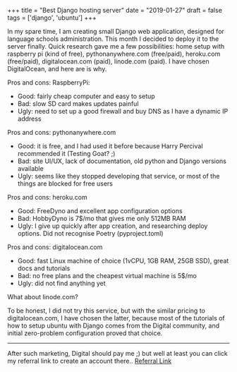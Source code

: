 +++
title = "Best Django hosting server"
date = "2019-01-27"
draft = false
tags = ['django', 'ubuntu']
+++

In my spare time, I am creating small Django web application, designed for language schools administration. This month I decided to deploy it to the server finally. Quick research gave me a few possibilities: home setup with raspberry pi (kind of free), pythonanywhere.com (free/paid), heroku.com (free/paid), digitalocean.com (paid), linode.com (paid). I have chosen DigitalOcean, and here are is why.

<!--more-->

Pros and cons: RaspberryPi:

* Good: fairly cheap computer and easy to setup
* Bad: slow SD card makes updates painful
* Ugly: need to set up a good firewall and buy DNS as I have a dynamic IP address

Pros and cons: pythonanywhere.com

* Good: it is free, and I had used it before because Harry Percival recommended it (Testing Goat? ;)
* Bad: site UI/UX, lack of documentation, old python and Django versions available
* Ugly: seems like they stopped developing that service, or most of the things are blocked for free users

Pros and cons: heroku.com

* Good: FreeDyno and excellent app configuration options
* Bad: HobbyDyno is 7$/mo that gives me only 512MB RAM
* Ugly: I give up quickly after app creation, and researching deploy options. Did not recognise Poetry (pyproject.toml) 

Pros and cons: digitalocean.com

* Good: fast Linux machine of choice (1vCPU, 1GB RAM, 25GB SSD), great docs and tutorials
* Bad: no free plans and the cheapest virtual machine is 5$/mo
* Ugly: did not find anything yet

What about linode.com?

To be honest, I did not try this service, but with the similar pricing to digitalocean.com, I have chosen the latter, because most of the tutorials of how to setup ubuntu with Django comes from the Digital community, and initial zero-problem configuration proved that choice.

---

After such marketing, Digital should pay me ;) but well at least you can click my referral link to create an account there.. [Referral Link](https://m.do.co/c/79380110cc20)

